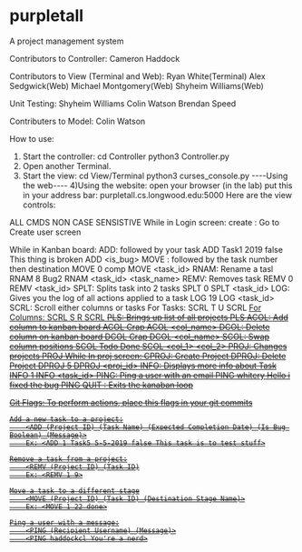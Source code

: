# purpletall
A project management system

Contributors to Controller: 
  Cameron Haddock

Contributors to View (Terminal and Web): 
  Ryan White(Terminal)
  Alex Sedgwick(Web)
  Michael Montgomery(Web)
  Shyheim Williams(Web)

Unit Testing: 
  Shyheim Williams
  Colin Watson
  Brendan Speed

Contributers to Model:
  Colin Watson


How to use:
1) Start the controller:
	cd Controller
	python3 Controller.py
2) Open another Terminal.
3) Start the view:
	cd View/Terminal
	python3 curses_console.py
----Using the web----
4)Using the website:
    open your browser (in the lab)
	put this in your address bar: purpletall.cs.longwood.edu:5000
Here are the view controls:

ALL CMDS NON CASE SENSISTIVE
While in Login screen:
	create : Go to Create user screen

While in Kanban board:
	ADD: followed by your task 
		ADD Task1  2019 false This thing is broken
		ADD <name> <expected comp> <is_bug> <desc>
	MOVE : followed by the task number then destination
		MOVE 0 comp
		MOVE <task_id> <to>
	RNAM: Rename a tasl
		RNAM 8 Bug2
		RNAM <task_id> <task_name>
	REMV: Removes task
		REMV 0
		REMV <task_id> 
	SPLT: Splits task into 2 tasks
		SPLT 0 
		SPLT <task_id>
	LOG: Gives you the log of all actions applied to a task
		LOG 19
		LOG <task_id>
	SCRL: Scroll either columns or tasks
		For Tasks:
			SCRL T U
			SCRL <T> <U or D>
		For Columns:
			SCRL S R
			SCRL <S> <L or R>
	PLS: Brings up list of all projects
		PLS 
	ACOL: Add column to kanban board
		ACOL Crap
		ACOL <col_name>
	DCOL: Delete column on kanban board
		DCOL Crap
		DCOL <col_name>
	SCOL: Swap column positions
		SCOL Todo Done
		SCOL <col_1> <col_2>
	PROJ: Changes projects
		PROJ
			While In proj screen:
				CPROJ: Create Project
				DPROJ: Delete Project
					DPROJ 5
					DPROJ <proj_id>
	INFO: Displays more info about Task
		INFO 1
		INFO <task_id>
	PING: Ping a user with an email
		PING whitery Hello i fixed the bug
		PING <username> <msg>
	QUIT : Exits the kanaban loop 

Git Flags:
	To perform actions, place this flags in your git commits

	Add a new task to a project:
		<ADD (Project ID) (Task Name) (Expected Completion Date) (Is Bug Boolean) (Message)>
		Ex: <ADD 1 Task5 5-5-2019 false This task is to test stuff>

	Remove a task from a project:
		<REMV (Project ID) (Task ID)
		Ex: <REMV 1 9>
	
	Move a task to a different stage
		<MOVE (Project ID) (Task ID) (Destination Stage Name)>
		Ex: <MOVE 1 22 done>
	
	Ping a user with a message:
		<PING (Recipient Username) (Message)>
		<PING haddockcl You're a nerd>
